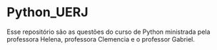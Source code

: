 # Python_UERJ
Esse repositório são as questões do curso de Python ministrada pela professora Helena, professora Clemencia e o professor Gabriel.

